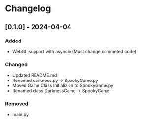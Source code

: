 # Changelog

## [0.1.0] - 2024-04-04

### Added
 - WebGL support with asyncio (Must change commeted code)

### Changed
 - Updated README.md
 - Renamed darkness.py -> SpookyGame.py
 - Moved Game Class Initializion to SpookyGame.py
 - Renamed class DarknessGame -> SpookyGame

### Removed
 - main.py